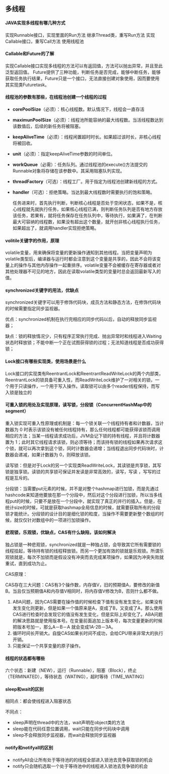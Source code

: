 ##  多线程

#### JAVA实现多线程有哪几种方式

实现Runnable接口，实现里面的Run方法
继承Thread类，重写Run方法
实现Callable接口，重写Call方法
使用线程池

#### Callable和Future的了解

实现Callable接口实现多线程的方法可以有返回值，方法可以抛出异常，并且至此泛型返回值。
Future提供了三种功能，判断任务是否完成，能够中断任务，能够获取任务执行结果，Future只是一个接口，无法直接创建对象使用，因而要使用其实现类Futuretask。

#### 线程池的参数有那些，在线程池创建一个线程的过程

- **corePoolSize**（必须）：核心线程数。默认情况下，线程会一直存活

- **maximunPoolSize**（必须）：线程池所能容纳的最大线程数。当活线程数达到该数值后，后续的新任务将被阻塞。

- **keepAliveTime**（必须）：线程闲置超时时长。如果超过该时长，非核心线程将被回收。

- **unit**（必须）：指定keepAliveTime参数的时间单位。
  
- **workQueue**（必需）：任务队列。通过线程池的execute()方法提交的Runnable对象将存储在该参数中。其采用阻塞队列实现。
  
- **threadFactory**（可选）：线程工厂。用于指定为线程池创建新线程的方式。
  
- **handler**（可选）：拒绝策略。当达到最大线程数时需要执行的饱和策略。

  任务进来时，首先执行判断，判断核心线程是否处于空闲状态，如果不是，核心线程就先就执行任务，如果核心线程已满，则判断任务队列是否有地方存放该任务，若果有，就将任务保存在任务队列中，等待执行，如果满了，在判断最大可容纳的线程数，如果没有超出这个数量，就开创非核心线程执行任务，如果超出了，就调用handler实现拒绝策略。

#### volitile关键字的作用，原理

volatile变量，用来确保将变量的更新操作通知到其他线程。当把变量声明为volatile类型后，编译器与运行时都会注意到这个变量是共享的，因此不会将该变量上的操作与其他内存操作一起重排序。volatile变量不会被缓存在寄存器或者对其他处理器不可见的地方，因此在读取volatile类型的变量时总会返回最新写入的值。

#### synchronized关键字的用法，优缺点

synchronized关键字可以用于修饰代码块，成员方法和静态方法，在修饰代码块的时候需要指定同步监视器。

优点：synchronized机制在执行完相应的同步代码以后，自动的释放同步监视器；

缺点：锁的释放情况少，只有程序正常执行完成、抛出异常时和线程进入Waiting状态时释放锁；不能中断一个正在试图获得锁的过程；无法知道线程是否成功获得锁；

#### Lock接口有哪些实现类，使用场景是什么

Lock接口的实现类有ReentrantLock和ReentrantReadWriteLock的两个内部类，ReentrantLock的锁具备可重入性，而ReadWriteLock维护了一对相关的锁，一个用于只读操作，一个用于写入操作。读取锁可以由多个reader线程保持，而写入锁是独立的

#### 可重入锁的用处及实现原理，读写锁，分段锁（ConcurrentHashMap中的segment）

重入锁实现可重入性原理或机制是：每一个锁关联一个线程持有者和计数器，当计数器为 0 时表示该锁没有被任何线程持有，那么任何线程都可能获得该锁而调用相应的方法；当某一线程请求成功后，JVM会记下锁的持有线程，并且将计数器置为 1；此时其它线程请求该锁，则必须等待；而该持有锁的线程如果再次请求这个锁，就可以再次拿到这个锁，同时计数器会递增；当线程退出同步代码块时，计数器会递减，如果计数器为 0，则释放该锁。

读写锁：但是对于Lock的另一个实现类ReadWriteLock，其读锁是共享锁，其写锁是独享锁。读锁的共享锁可保证并发读是非常高效的，读写，写读 ，写写的过程是互斥的。

分段锁：当需要put元素的时候，并不是对整个hashmap进行加锁，而是先通过hashcode来知道他要放在那一个分段中，然后对这个分段进行加锁，所以当多线程put的时候，只要不是放在一个分段中，就实现了真正的并行的插入。但是，在统计size的时候，可就是获取hashmap全局信息的时候，就需要获取所有的分段锁才能统计。分段锁的设计目的是细化锁的粒度，当操作不需要更新整个数组的时候，就仅仅针对数组中的一项进行加锁操作。

#### 悲观锁，乐观锁，优缺点，CAS有什么缺陷，该如何解决

独占锁是一种悲观锁，synchronized就是一种独占锁，会导致其它所有需要锁的线程挂起，等待持有锁的线程释放锁。而另一个更加有效的锁就是乐观锁。所谓乐观锁就是，每次不加锁而是假设没有冲突而去完成某项操作，如果因为冲突失败就重试，直到成功为止。

CAS原理：

CAS存在三大问题：CAS有3个操作数，内存值V，旧的预期值A，要修改的新值B。当且仅当预期值A和内存值V相同时，将内存值V修改为B，否则什么都不做。

1. ABA问题，因为CAS需要在操作值的时候检查下值有没有发生变化，如果没有发生变化则更新，但是如果一个值原来是A，变成了B，又变成了A，那么使用CAS进行检查时会发现它的值没有发生变化，但是实际上却变化了。ABA问题的解决思路就是使用版本号。在变量前面追加上版本号，每次变量更新的时候把版本号加一，那么A－B－A 就会变成1A-2B－3A。
2. 循环时间长开销大。自旋CAS如果长时间不成功，会给CPU带来非常大的执行开销。
3.  只能保证一个共享变量的原子操作。

#### 线程的状态都有哪些

六个状态：新建（NEW），运行（Runnable），阻塞（Block），终止（TERMINATED），等待状态（WATING），超时等待（TIME_WATING）

#### sleep和wait的区别

相同点：都会使线程进入阻塞状态

不同点：

- sleep声明在thread中的方法，wait声明在object类的方法
- sleep能在代码任意位置调用，wait只能在同步代码块中调用
- sleep不会释放同步监视器，而wait会释放同步监视器

#### notify和notifyall的区别

- notifyAll会让所有处于等待池的的线程全部进入锁池去竞争获取锁的机会
- notify只会随机选取一个处于等待池中的线程进入锁池去竞争锁的机会



